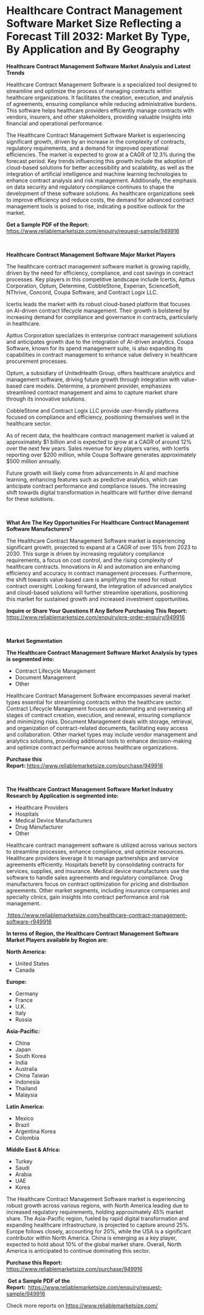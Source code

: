 <p><h1>Healthcare Contract Management Software Market Size Reflecting a Forecast Till 2032: Market By Type, By Application and By Geography</h1></p><p><strong>Healthcare Contract Management Software Market Analysis and Latest Trends</strong></p>
<p><p>Healthcare Contract Management Software is a specialized tool designed to streamline and optimize the process of managing contracts within healthcare organizations. It facilitates the creation, execution, and analysis of agreements, ensuring compliance while reducing administrative burdens. This software helps healthcare providers efficiently manage contracts with vendors, insurers, and other stakeholders, providing valuable insights into financial and operational performance.</p><p>The Healthcare Contract Management Software Market is experiencing significant growth, driven by an increase in the complexity of contracts, regulatory requirements, and a demand for improved operational efficiencies. The market is expected to grow at a CAGR of 12.3% during the forecast period. Key trends influencing this growth include the adoption of cloud-based solutions for better accessibility and scalability, as well as the integration of artificial intelligence and machine learning technologies to enhance contract analysis and risk management. Additionally, the emphasis on data security and regulatory compliance continues to shape the development of these software solutions. As healthcare organizations seek to improve efficiency and reduce costs, the demand for advanced contract management tools is poised to rise, indicating a positive outlook for the market.</p></p>
<p><strong>Get a Sample PDF of the Report:&nbsp;</strong> <a href="https://www.reliablemarketsize.com/enquiry/request-sample/949916?utm_campaign=2113&utm_medium=2&utm_source=Github&utm_content=ia&utm_term=05032025&utm_id=healthcare-contract-management-software">https://www.reliablemarketsize.com/enquiry/request-sample/949916</a></p>
<p>&nbsp;</p>
<p><strong>Healthcare Contract Management Software Major Market Players</strong></p>
<p><p>The healthcare contract management software market is growing rapidly, driven by the need for efficiency, compliance, and cost savings in contract processes. Key players in this competitive landscape include Icertis, Apttus Corporation, Optum, Determine, CobbleStone, Experian, ScienceSoft, NThrive, Concord, Coupa Software, and Contract Logix LLC.</p><p>Icertis leads the market with its robust cloud-based platform that focuses on AI-driven contract lifecycle management. Their growth is bolstered by increasing demand for compliance and governance in contracts, particularly in healthcare.</p><p>Apttus Corporation specializes in enterprise contract management solutions and anticipates growth due to the integration of AI-driven analytics. Coupa Software, known for its spend management suite, is also expanding its capabilities in contract management to enhance value delivery in healthcare procurement processes.</p><p>Optum, a subsidiary of UnitedHealth Group, offers healthcare analytics and management software, driving future growth through integration with value-based care models. Determine, a prominent provider, emphasizes streamlined contract management and aims to capture market share through its innovative solutions.</p><p>CobbleStone and Contract Logix LLC provide user-friendly platforms focused on compliance and efficiency, positioning themselves well in the healthcare sector.</p><p>As of recent data, the healthcare contract management market is valued at approximately $1 billion and is expected to grow at a CAGR of around 12% over the next few years. Sales revenue for key players varies, with Icertis reporting over $200 million, while Coupa Software generates approximately $500 million annually.</p><p>Future growth will likely come from advancements in AI and machine learning, enhancing features such as predictive analytics, which can anticipate contract performance and compliance issues. The increasing shift towards digital transformation in healthcare will further drive demand for these solutions.</p></p>
<p>&nbsp;</p>
<p><strong>What Are The Key Opportunities For Healthcare Contract Management Software Manufacturers?</strong></p>
<p><p>The Healthcare Contract Management Software market is experiencing significant growth, projected to expand at a CAGR of over 15% from 2023 to 2030. This surge is driven by increasing regulatory compliance requirements, a focus on cost control, and the rising complexity of healthcare contracts. Innovations in AI and automation are enhancing efficiency and accuracy in contract management processes. Furthermore, the shift towards value-based care is amplifying the need for robust contract oversight. Looking forward, the integration of advanced analytics and cloud-based solutions will further streamline operations, positioning this market for sustained growth and increased investment opportunities.</p></p>
<p><strong>Inquire or Share Your Questions If Any Before Purchasing This Report:</strong> <a href="https://www.reliablemarketsize.com/enquiry/pre-order-enquiry/949916?utm_campaign=2113&utm_medium=2&utm_source=Github&utm_content=ia&utm_term=05032025&utm_id=healthcare-contract-management-software">https://www.reliablemarketsize.com/enquiry/pre-order-enquiry/949916</a></p>
<p>&nbsp;</p>
<p><strong>Market Segmentation</strong></p>
<p><strong>The Healthcare Contract Management Software Market Analysis by types is segmented into:</strong></p>
<p><ul><li>Contract Lifecycle Management</li><li>Document Management</li><li>Other</li></ul></p>
<p><p>Healthcare Contract Management Software encompasses several market types essential for streamlining contracts within the healthcare sector. Contract Lifecycle Management focuses on automating and overseeing all stages of contract creation, execution, and renewal, ensuring compliance and minimizing risks. Document Management deals with storage, retrieval, and organization of contract-related documents, facilitating easy access and collaboration. Other market types may include vendor management and analytics solutions, providing additional tools to enhance decision-making and optimize contract performance across healthcare organizations.</p></p>
<p><strong>Purchase this Report:&nbsp;</strong><a href="https://www.reliablemarketsize.com/purchase/949916?utm_campaign=2113&utm_medium=2&utm_source=Github&utm_content=ia&utm_term=05032025&utm_id=healthcare-contract-management-software">https://www.reliablemarketsize.com/purchase/949916</a></p>
<p>&nbsp;</p>
<p><strong>The Healthcare Contract Management Software Market Industry Research by Application is segmented into:</strong></p>
<p><ul><li>Healthcare Providers</li><li>Hospitals</li><li>Medical Device Manufacturers</li><li>Drug Manufacturer</li><li>Other</li></ul></p>
<p><p>Healthcare contract management software is utilized across various sectors to streamline processes, enhance compliance, and optimize resources. Healthcare providers leverage it to manage partnerships and service agreements efficiently. Hospitals benefit by consolidating contracts for services, supplies, and insurance. Medical device manufacturers use the software to handle sales agreements and regulatory compliance. Drug manufacturers focus on contract optimization for pricing and distribution agreements. Other market segments, including insurance companies and specialty clinics, gain insights into contract performance and risk management.</p></p>
<p><a href="https://www.reliablemarketsize.com/healthcare-contract-management-software-r949916?utm_campaign=2113&utm_medium=2&utm_source=Github&utm_content=ia&utm_term=05032025&utm_id=healthcare-contract-management-software">&nbsp;https://www.reliablemarketsize.com/healthcare-contract-management-software-r949916</a></p>
<p><strong>In terms of Region, the Healthcare Contract Management Software Market Players available by Region are:</strong></p>
<p>
    <p> <strong> North America: </strong>
        <ul>
            <li>United States</li>
            <li>Canada</li>
        </ul>
        </p> 
    <p> <strong> Europe: </strong>
        <ul>
            <li>Germany</li>
            <li>France</li>
            <li>U.K.</li>
            <li>Italy</li>
            <li>Russia</li>
        </ul>
        </p> 
    <p> <strong> Asia-Pacific: </strong>
        <ul>
            <li>China</li>
            <li>Japan</li>
            <li>South Korea</li>
            <li>India</li>
            <li>Australia</li>
            <li>China Taiwan</li>
            <li>Indonesia</li>
            <li>Thailand</li>
            <li>Malaysia</li>
        </ul>
        </p> 
    <p> <strong> Latin America: </strong>
        <ul>
            <li>Mexico</li>
            <li>Brazil</li>
            <li>Argentina Korea</li>
            <li>Colombia</li>
        </ul>
        </p> 
    <p> <strong> Middle East & Africa: </strong>
        <ul>
            <li>Turkey</li>
            <li>Saudi</li>
            <li>Arabia</li>
            <li>UAE</li>
            <li>Korea</li>
        </ul>
    </p>
    </p>
<p><p>The Healthcare Contract Management Software market is experiencing robust growth across various regions, with North America leading due to increased regulatory requirements, holding approximately 45% market share. The Asia-Pacific region, fueled by rapid digital transformation and expanding healthcare infrastructure, is projected to capture around 25%. Europe follows closely, accounting for 20%, while the USA is a significant contributor within North America. China is emerging as a key player, expected to hold about 10% of the global market share. Overall, North America is anticipated to continue dominating this sector.</p></p>
<p><strong>Purchase this Report: </strong><a href="https://www.reliablemarketsize.com/purchase/949916?utm_campaign=2113&utm_medium=2&utm_source=Github&utm_content=ia&utm_term=05032025&utm_id=healthcare-contract-management-software">https://www.reliablemarketsize.com/purchase/949916</a></p>
<p>&nbsp;<strong>Get a Sample PDF of the Report:&nbsp;&nbsp;</strong><a href="https://www.reliablemarketsize.com/enquiry/request-sample/949916?utm_campaign=2113&utm_medium=2&utm_source=Github&utm_content=ia&utm_term=05032025&utm_id=healthcare-contract-management-software">https://www.reliablemarketsize.com/enquiry/request-sample/949916</a></p>
<p><strong></strong></p>
<p>Check more reports on <a href="https://www.reliablemarketsize.com/?utm_campaign=2113&utm_medium=2&utm_source=Github&utm_content=ia&utm_term=05032025&utm_id=healthcare-contract-management-software">https://www.reliablemarketsize.com/</a></p>